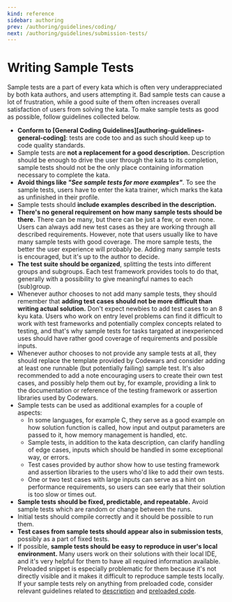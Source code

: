 ```yaml
---
kind: reference
sidebar: authoring
prev: /authoring/guidelines/coding/
next: /authoring/guidelines/submission-tests/
---
```


# Writing Sample Tests

Sample tests are a part of every kata which is often very underappreciated by both kata authors, and users attempting it. Bad sample tests can cause a lot of frustration, while a good suite of them often increases overall satisfaction of users from solving the kata. To make sample tests as good as possible, follow guidelines collected below.

- **Conform to [General Coding Guidelines][authoring-guidelines-general-coding]**: tests are code too and as such should keep up to code quality standards.
- Sample tests are **not a replacement for a good description.** Description should be enough to drive the user through the kata to its completion, sample tests should not be the only place containing information necessary to complete the kata.
- **Avoid things like _"See sample tests for more examples"_**. To see the sample tests, users have to enter the kata trainer, which marks the kata as unfinished in their profile.
- Sample tests should **include examples described in the description.**
- **There's no general requirement on how many sample tests should be there.** There can be many, but there can be just a few, or even none. Users can always add new test cases as they are working through all described requirements. However, note that users usually like to have many sample tests with good coverage. The more sample tests, the better the user experience will probably be. Adding many sample tests is encouraged, but it's up to the author to decide.
- **The test suite should be organized**, splitting the tests into different groups and subgroups. Each test framework provides tools to do that, generally with a possibility to give meaningful names to each (sub)group.
- Whenever author chooses to not add many sample tests, they should remember that **adding test cases should not be more difficult than writing actual solution.**  Don't expect newbies to add test cases to an 8 kyu kata. Users who work on entry level problems can find it difficult to work with test frameworks and potentially complex concepts related to testing, and that's why sample tests for tasks targated at inexperienced uses should have rather good coverage of requirements and possible inputs.
- Whenever author chooses to not provide any sample tests at all, they should replace the template provided by Codewars and consider adding at least one runnable (but potentially failing) sample test. It's also recommended to add a note encouraging users to create their own test cases, and possibly help them out by, for example, providing a link to the documentation or reference of the testing framework or assertion libraries used by Codewars.
- Sample tests can be used as additional examples for a couple of aspects:
  - In some languages, for example C, they serve as a good example on how solution function is called, how input and output parameters are passed to it, how memory management is handled, etc.
  - Sample tests, in addition to the kata description, can clarify handling of edge cases, inputs which should be handled in some exceptional way, or errors.
  - Test cases provided by author show how to use testing framework and assertion libraries to the users who'd like to add their own tests.
  - One or two test cases with large inputs can serve as a hint on performance requirements, so users can see early that their solution is too slow or times out.  
- **Sample tests should be fixed, predictable, and repeatable.** Avoid sample tests which are random or change between the runs.
- Initial tests should compile correctly and it should be possible to run them.
- **Test cases from sample tests should appear also in submission tests**, possibly as a part of fixed tests.
- If possible, **sample tests should be easy to reproduce in user's local environment.** Many users work on their solutions with their local IDE, and it's very helpful for them to have all required information available. Preloaded snippet is especially problematic for them because it's not directly visible and it makes it difficult to reproduce sample tests locally. If your sample tests rely on anything from preloaded code, consider relevant guidelines related to [description](/authoring/guidleines/description/) and [preloaded code](/authoring/guidleines/preloaded/).

